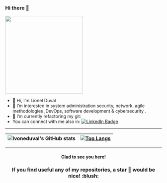### Hi there 👋

<!--
**lvoneduval/lvoneduval** is a ✨ _special_ ✨ repository because its `README.md` (this file) appears on your GitHub profile.

Here are some ideas to get you started:

- 🔭 I’m currently working on ...
- 🌱 I’m currently learning ...
- 👯 I’m looking to collaborate on ...
- 🤔 I’m looking for help with ...
- 💬 Ask me about ...
- 📫 How to reach me: ...
- 😄 Pronouns: ...
- ⚡ Fun fact: ...
-->


  <img src="https://media.giphy.com/media/v1.Y2lkPTc5MGI3NjExMmo0cWs2OW8zaGMzYjI5cjdzdG1mOHludmZjMm1vdWNlZ2oybGZhcyZlcD12MV9pbnRlcm5hbF9naWZfYnlfaWQmY3Q9Zw/xUPGcEliCc7bETyfO8/giphy.gif" width="250"/>

- 👋 Hi, I’m Lionel Duval
- 👀 I’m interested in system administration security, network, agile methodologies ,DevOps, software development & cybersecurity .
- 🌱 I’m currently refactoring my git:
- You can connect with me also in:
<a href="https://www.linkedin.com/in/lionel-duval-703958139/"><img src="https://img.shields.io/badge/LinkedIn-blue?logo=linkedin&logoColor=white" alt="LinkedIn Badge"/></a>


***
| ![lvoneduval's GitHub stats](https://github-readme-stats.vercel.app/api?username=lvoneduval&hide=stars,prs,issues,contribs&show_icons=true&theme=merko) | [![Top Langs](https://github-readme-stats.vercel.app/api/top-langs/?username=PublioElio&layout=compact&theme=merko)](https://github.com/anuraghazra/github-readme-stats) |
|:---:|:---:|
---
  

<h4 align="center"> Glad to see you here! </h4>
<!--
<div align="center">
  <img alt="lvoneduval's visitors" src="https://komarev.com/ghpvc/?username=lvoneduval&color=red&style=flat&label=visitors" />
</div>
-->
<h3 align="center"> If you find useful any of my repositories, a star 🌟 would be nice! :blush: </h3>
